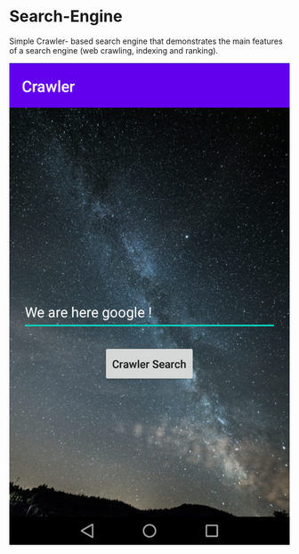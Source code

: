 # Search-Engine
Simple Crawler- based search engine that demonstrates the main features of a search engine (web crawling, indexing and ranking).

![Crawler](crawler.png)

